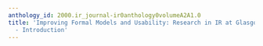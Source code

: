 ```yaml
---
anthology_id: 2000.ir_journal-ir0anthology0volumeA2A1.0
title: 'Improving Formal Models and Usability: Research in IR at Glasgow University
  - Introduction'
---
```

